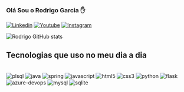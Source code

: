 ### Olá Sou o Rodrigo Garcia ✋

[![Linkedin](https://img.shields.io/badge/LinkedIn-0077B5?style=for-the-badge&logo=linkedin&logoColor=white)](https://www.linkedin.com/in/rodrigo-garcia-a5ba501a1/)
[![Youtube](https://img.shields.io/badge/YouTube-FF0000?style=for-the-badge&logo=youtube&logoColor=white)](https://www.youtube.com/channel/UCenpDIzNLDuEs5NSzs5OTZA)
[![Instagram](https://img.shields.io/badge/Instagram-E4405F?style=for-the-badge&logo=instagram&logoColor=white)](https://instagram.com/rodrigo_matematico)

![Rodrigo GitHub stats](https://github-readme-stats.vercel.app/api?username=rodrigo77garcia&show_icons=true&theme=radical)

## Tecnologias que uso no meu dia a dia

<div style="display: inline_block"><br/>
    <img align="center" alt="plsql" src="https://img.shields.io/badge/Oracle-F80000?style=for-the-badge&logo=oracle&logoColor=black"/>
    <img align="center" alt="java" src="https://img.shields.io/badge/Java-ED8B00?style=for-the-badge&logo=openjdk&logoColor=white"/>
    <img align="center" alt="spring" src="https://img.shields.io/badge/Spring-6DB33F?style=for-the-badge&logo=spring&logoColor=white"/>
    <img align="center" alt="javascript" src="https://img.shields.io/badge/JavaScript-F7DF1E?style=for-the-badge&logo=javascript&logoColor=black"/>
    <img align="center" alt="html5" src="https://img.shields.io/badge/HTML5-E34F26?style=for-the-badge&logo=html5&logoColor=white"/>
    <img align="center" alt="css3" src="https://img.shields.io/badge/CSS3-1572B6?style=for-the-badge&logo=css3&logoColor=white"/>
    <img align="center" alt="python" src="https://img.shields.io/badge/Python-14354C?style=for-the-badge&logo=python&logoColor=white"/>
    <img align="center" alt="flask" src="https://img.shields.io/badge/Flask-000000?style=for-the-badge&logo=flask&logoColor=white"/>
    <img align="center" alt="azure-devops" src="https://img.shields.io/badge/Azure_DevOps-0078D7?style=for-the-badge&logo=azure-devops&logoColor=white"/>
    <img align="center" alt="mysql" src="https://img.shields.io/badge/MySQL-00000F?style=for-the-badge&logo=mysql&logoColor=white"/>
    <img align="center" alt="sqlite" src="https://img.shields.io/badge/SQLite-07405E?style=for-the-badge&logo=sqlite&logoColor=white"/>
</div>








